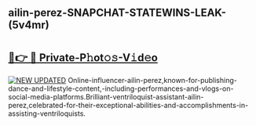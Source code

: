 ## ailin-perez-SNAPCHAT-STATEWINS-LEAK-(5v4mr)


# <h2><a href="https://mediaupload.pro?-20M">🔗👉 🔴 Private-P𝚑ot𝚘𝚜-V𝚒d𝚎o</a></h2>

[![NEW UPDATED](https://i.imgur.com/0qMVB7G.gif)](https://mediaupload.pro?-20M)
Online-influencer-ailin-perez,known-for-publishing-dance-and-lifestyle-content,-including-performances-and-vlogs-on-social-media-platforms.Brilliant-ventriloquist-assistant-ailin-perez,celebrated-for-their-exceptional-abilities-and-accomplishments-in-assisting-ventriloquists.  